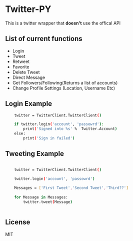 Twitter-PY
=========

This is a twitter wrapper that **doesn't** use the offical API




List of current functions
--------------
* Login
* Tweet
* Retweet
* Favorite
* Delete Tweet
* Direct Message
* Get Followers/Following(Returns a list of accounts)
* Change Profile Settings (Location, Username Etc)


Login Example
--------------

```sh
    twitter = TwitterClient.TwitterClient()

    if twitter.login('account', 'passowrd'):
    	print('Signed into %s' %  Twitter.Account)
    else:
        print('Sign in failed')
```
Tweeting Example
---------------

```sh

    twitter = TwitterClient.TwitterClient()

    twitter.login('account', 'passowrd')
    
    Messages = ['First Tweet','Second Tweet','Third??']
    
    for Message in Messages:
        twitter.tweet(Message)
        
```

License
----

MIT

